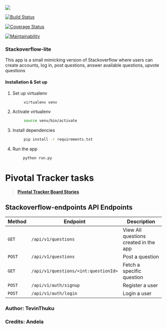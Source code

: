 ![](https://img.shields.io/pypi/pyversions/flask.svg?logo=python&style=for-the-badge)



[![Build Status](https://travis-ci.org/Tevinthuku/Stackoverflow-lite.svg?branch=master)](https://travis-ci.org/Tevinthuku/Stackoverflow-lite)

[![Coverage Status](https://coveralls.io/repos/github/Tevinthuku/Stackoverflow-lite/badge.svg?branch=master)](https://coveralls.io/github/Tevinthuku/Stackoverflow-lite?branch=master)


[![Maintainability](https://api.codeclimate.com/v1/badges/bfa3d2f3aa7f539c2f22/maintainability)](https://codeclimate.com/github/Tevinthuku/Stackoverflow-lite/maintainability)



### Stackoverflow-lite

This app is a small mimicking version of Stackoverflow where users can create accounts, log in, post questions, answer available questions, upvote questions

#### Installation & Set up

1. Set up virtualenv

   ```bash
        virtualenv venv
   ```

2. Activate virtualenv

   ```bash
        source venv/bin/activate
   ```

3. Install dependencies

   ```bash
        pip install -r requirements.txt
   ```

4. Run the app

```bash
        python run.py
```

# Pivotal Tracker tasks

> **[Pivotal Tracker Board Stories](https://www.pivotaltracker.com/n/projects/2240990)**


## Stackoverflow-endpoints API Endpoints

| Method | Endpoint                             | Description                           |
| ------ | ------------------------------------ | ------------------------------------- |
| `GET`  | `/api/v1/questions`                  | View All questions created in the app |
| `POST` | `/api/v1/questions`                  | Post a question                       |
| `GET`  | `/api/v1/questions/<int:questionId>` | Fetch a specific question             |
| `POST` | `/api/v1/auth/signup`                | Register a user                       |
| `POST` | `/api/v1/auth/login`                 | Login a user                          |


### Author: TevinThuku

### Credits: Andela
